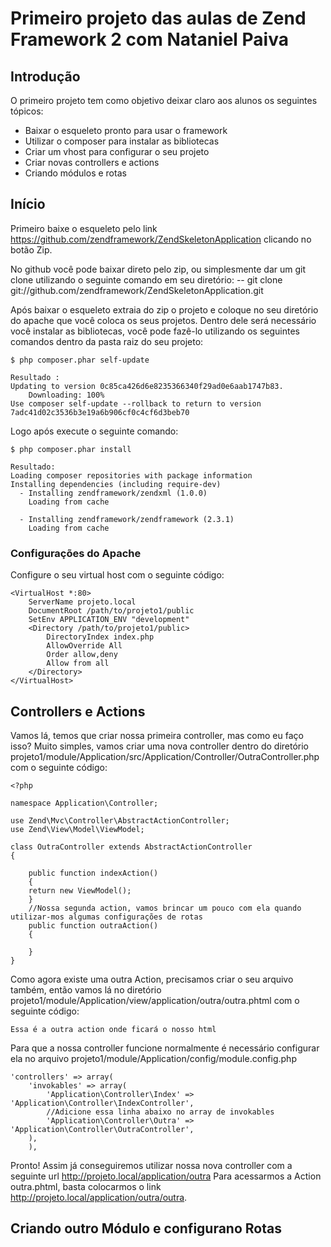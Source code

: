 Primeiro projeto das aulas de Zend Framework 2 com Nataniel Paiva
=======================

Introdução
------------
O primeiro projeto tem como objetivo deixar claro aos alunos os seguintes tópicos:
* Baixar o esqueleto pronto para usar o framework
* Utilizar o composer para instalar as bibliotecas
* Criar um vhost para configurar o seu projeto
* Criar novas controllers e actions
* Criando módulos e rotas 


Início
-------

Primeiro baixe o esqueleto pelo link https://github.com/zendframework/ZendSkeletonApplication clicando no botão Zip.

No github você pode baixar direto pelo zip, ou simplesmente dar um git clone utilizando o seguinte comando em seu diretório:
-- git clone git://github.com/zendframework/ZendSkeletonApplication.git

Após baixar o esqueleto extraia do zip o projeto e coloque no seu diretório do apache que você coloca os seus projetos.
Dentro dele será necessário você instalar as bibliotecas, você pode fazê-lo utilizando os seguintes comandos dentro da pasta raiz do seu projeto:

	$ php composer.phar self-update

	Resultado : 
	Updating to version 0c85ca426d6e8235366340f29ad0e6aab1747b83.
	    Downloading: 100%         
	Use composer self-update --rollback to return to version 7adc41d02c3536b3e19a6b906cf0c4cf6d3beb70

Logo após execute o seguinte comando:

	$ php composer.phar install

	Resultado:
	Loading composer repositories with package information
	Installing dependencies (including require-dev)
	  - Installing zendframework/zendxml (1.0.0)
	    Loading from cache

	  - Installing zendframework/zendframework (2.3.1)
	    Loading from cache

### Configurações do Apache

Configure o seu virtual host com o seguinte código:

    <VirtualHost *:80>
        ServerName projeto.local
        DocumentRoot /path/to/projeto1/public
        SetEnv APPLICATION_ENV "development"
        <Directory /path/to/projeto1/public>
            DirectoryIndex index.php
            AllowOverride All
            Order allow,deny
            Allow from all
        </Directory>
    </VirtualHost>

Controllers e Actions
-----------------------

Vamos lá, temos que criar nossa primeira controller, mas como eu faço isso?
Muito simples, vamos criar uma nova controller dentro do diretório 
projeto1/module/Application/src/Application/Controller/OutraController.php com o seguinte código:

	<?php

	namespace Application\Controller;

	use Zend\Mvc\Controller\AbstractActionController;
	use Zend\View\Model\ViewModel;

	class OutraController extends AbstractActionController
	{
		
	    public function indexAction()
	    {
		return new ViewModel();
	    }
	    //Nossa segunda action, vamos brincar um pouco com ela quando utilizar-mos algumas configurações de rotas 	    
	    public function outraAction()
	    {
	    	
	    }
	}

Como agora existe uma outra Action, precisamos criar o seu arquivo também, então vamos lá no diretório 
projeto1/module/Application/view/application/outra/outra.phtml com o seguinte código:

	Essa é a outra action onde ficará o nosso html

Para que a nossa controller funcione normalmente é necessário configurar ela no arquivo 
projeto1/module/Application/config/module.config.php


	'controllers' => array(
		'invokables' => array(
		    'Application\Controller\Index' => 'Application\Controller\IndexController',
		    //Adicione essa linha abaixo no array de invokables	
		    'Application\Controller\Outra' => 'Application\Controller\OutraController',		
		),
	    ),

Pronto! Assim já conseguiremos utilizar nossa nova controller com a seguinte url http://projeto.local/application/outra
Para acessarmos a Action outra.phtml, basta colocarmos o link http://projeto.local/application/outra/outra.

Criando outro Módulo e configurano Rotas
-----------------------------------------






